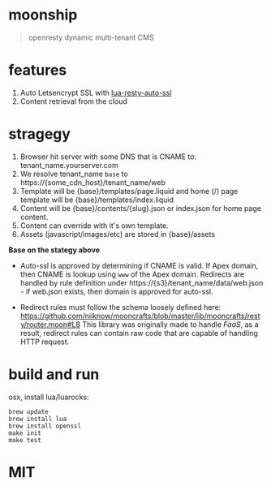 # moonship
> openresty dynamic multi-tenant CMS

# features
1. Auto Letsencrypt SSL with [lua-resty-auto-ssl](https://github.com/GUI/lua-resty-auto-ssl)
2. Content retrieval from the cloud

# stragegy
1. Browser hit server with some DNS that is CNAME to: tenant_name.yourserver.com
2. We resolve tenant_name `base` to https://{some_cdn_host}/tenant_name/web
3. Template will be {base}/templates/page.liquid and home (/) page template will be {base}/templates/index.liquid
4. Content will be {base}/contents/{slug}.json or index.json for home page content.
5. Content can override with it's own template.
6. Assets (javascript/images/etc) are stored in {base}/assets

**Base on the stategy above**

* Auto-ssl is approved by determining if CNAME is valid.  If Apex domain, then CNAME is lookup using `www` of the Apex domain.  Redirects are handled by rule definition under https://{s3}/tenant_name/data/web.json - if web.json exists, then domain is approved for auto-ssl.

* Redirect rules must follow the schema loosely defined here: https://github.com/niiknow/mooncrafts/blob/master/lib/mooncrafts/resty/router.moon#L8  This library was originally made to handle *FaaS*, as a result, redirect rules can contain raw code that are capable of handling HTTP request.


# build and run
osx, install lua/luarocks:
```
brew update
brew install lua
brew install openssl
make init
make test
```

# MIT
